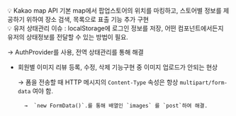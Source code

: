 <aside>
💡 Kakao map API 기본 map에서 팝업스토어의 위치를 마킹하고, 스토어별 정보를 제공하기 위하여 장소 검색, 목록으로 표출 기능 추가 구현

</aside>

<aside>
💡 유저 상태관리 이슈 : localStorage에 로그인 정보를 저장, 어떤 컴포넌트에서든지 유저의 상태정보를 전달할 수 있는 방법이 필요.

→ AuthProvider를 사용, 전역 상태관리를 통해 해결

</aside>

- 회원별 이미지 리뷰 등록, 수정, 삭제 기능구현 중 이미지 업로드가 안되는 현상
    
    →  폼을 전송할 때 HTTP 메시지의 `Content-Type` 속성은 항상 `multipart/form-data` 여야 함.
    

        →  `new FormData()`.를 통해 배열인 `images` 를 `post`하여 해결.